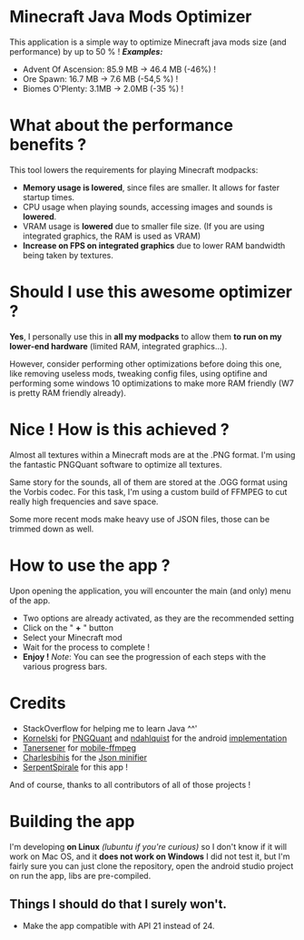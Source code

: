 # Minecraft Java Mods Optimizer

This application is a simple way to optimize Minecraft java mods size (and performance)  by up to 50 % !
***Examples:***

 - Advent Of Ascension: 85.9 MB -> 46.4 MB (-46%) !
 - Ore Spawn: 16.7 MB -> 7.6 MB (-54,5 %) !
 - Biomes O'Plenty: 3.1MB -> 2.0MB (-35 %) !



# What about the performance benefits ?
This tool lowers the requirements for playing Minecraft modpacks:

 - **Memory usage is lowered**, since files are smaller. It allows for faster startup times.
 - CPU usage when playing sounds, accessing images and sounds is **lowered**.
 - VRAM usage is **lowered** due to smaller file size. (If you are using integrated graphics, the RAM is used as VRAM)
 - **Increase on FPS on integrated graphics** due to lower RAM bandwidth being taken by textures.

# Should I use this awesome optimizer ?
**Yes**, I personally use this in **all my modpacks** to allow them **to run on my lower-end hardware** (limited RAM, integrated graphics...).

However, consider performing other optimizations before doing this one, like removing useless mods, tweaking config files, using optifine and performing some windows 10 optimizations to make more RAM friendly (W7 is pretty RAM friendly already).

# Nice ! How is this achieved ?

Almost all textures within a Minecraft mods are at the .PNG format. I'm using the fantastic PNGQuant software to optimize all textures.

Same story for the sounds, all of them are stored at the .OGG format using the Vorbis codec. For this task, I'm using a custom build of FFMPEG to cut really high frequencies and save space.

Some more recent mods make heavy use of JSON files, those can be trimmed down as well.

# How to use the app ?

Upon opening the application, you will encounter the main (and only) menu of the app.

 - Two options are already activated, as they are the recommended setting
 - Click on the " **+** " button
 - Select your Minecraft mod
 - Wait for the process to complete !
 - **Enjoy !** 
*Note*: You can see the progression of each steps with the various progress bars.


# Credits

 - StackOverflow for helping me to learn Java ^^'
 - [Kornelski](https://github.com/kornelski) for [PNGQuant](https://github.com/kornelski/pngquant) and [ndahlquist](https://github.com/ndahlquist) for the android [implementation](https://github.com/ndahlquist/pngquant-android)
 - [Tanersener](https://github.com/tanersener) for [mobile-ffmpeg](https://github.com/tanersener/mobile-ffmpeg)
 - [Charlesbihis](https://github.com/charlesbihis) for the [Json minifier](https://github.com/charlesbihis/minify) 
 - [SerpentSpirale](https://github.com/serpentspirale) for this app !

And of course, thanks to all contributors of all of those projects !

# Building the app
I'm developing **on Linux** *(lubuntu if you're curious)* so I don't know if it will work on Mac OS, and it **does not work on Windows**
I did not test it, but I'm fairly sure you can just clone the repository, open the android studio project on run the app, libs are pre-compiled.

## Things I should do that I surely won't.

 - Make the app compatible with API 21 instead of 24.
